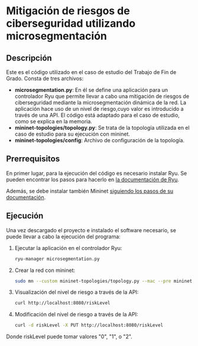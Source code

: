 # Mitigación de riesgos de ciberseguridad utilizando microsegmentación

## Descripción

Este es el código utilizado en el caso de estudio del Trabajo de Fin de Grado. Consta de tres archivos:

<ul>
<li><b>microsegmentation.py</b>: En él se define una aplicación para un controlador Ryu que permite llevar a cabo una mitigación de riesgos de ciberseguridad mediante la microsegmentación dinámica de la red. La aplicación hace uso de un nivel de riesgo,cuyo valor es introducido a través de una API. El código está adaptado para el caso de estudio, como se explica en la memoria.</li>
<li><b>mininet-topologies/topology.py</b>: Se trata de la topología utilizada en el caso de estudio para su ejecución con mininet.</li>
<li><b>mininet-topologies/config</b>: Archivo de configuración de la topología.</li>
</ul>

## Prerrequisitos

En primer lugar, para la ejecución del código es necesario instalar Ryu. Se pueden encontrar los pasos para hacerlo en <a href=https://ryu.readthedocs.io/en/latest/getting_started.html>la documentación de Ryu</a>.

Además, se debe instalar también Mininet <a href=http://mininet.org/download/>siguiendo los pasos de su documentación</a>.

## Ejecución

Una vez descargado el proyecto e instalado el software necesario, se puede llevar a cabo la ejecución del programa:

1. Ejecutar la aplicación en el controlador Ryu:
   ```sh
   ryu-manager microsegmentation.py
   ``` 
2. Crear la red con mininet:
   ```sh
   sudo mn --custom mininet-topologies/topology.py --mac --pre mininet-topologies/config --topo mytopo --controller=remote,ip=127.0.0.1,port=6633 --switch ovs,protocols=OpenFlow13
   ``` 
3. Visualización del nivel de riesgo a través de la API:
   ```sh
   curl http://localhost:8080/riskLevel
   ``` 
4. Modificación del nivel de riesgo a través de la API:
   ```sh
   curl -d riskLevel -X PUT http://localhost:8080/riskLevel
   ```   
 Donde riskLevel puede tomar valores "0", "1", o "2".
